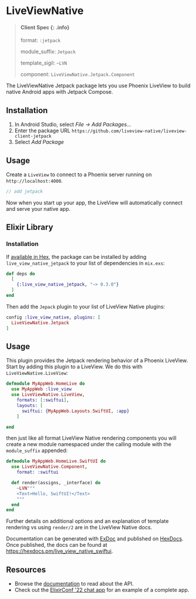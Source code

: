 # LiveViewNative

> #### Client Spec {: .info}
>
> format: `:jetpack`
>
> module_suffix: `Jetpack`
>
> template_sigil: `~LVN`
>
> component: `LiveViewNative.Jetpack.Component`

The LiveViewNative Jetpack package lets you use Phoenix LiveView to build native Android apps with Jetpack Compose.

## Installation

1. In Android Studio, select *File → Add Packages...*
2. Enter the package URL `https://github.com/liveview-native/liveview-client-jetpack`
3. Select *Add Package*

## Usage
Create a `LiveView` to connect to a Phoenix server running on `http://localhost:4000`.

```kotlin
// add jetpack
```

Now when you start up your app, the LiveView will automatically connect and serve your native app.

## Elixir Library

### Installation

If [available in Hex](https://hex.pm/docs/publish), the package can be installed
by adding `live_view_native_jetpack` to your list of dependencies in `mix.exs`:

```elixir
def deps do
  [
    {:live_view_native_jetpack, "~> 0.3.0"}
  ]
end
```

Then add the `Jepack` plugin to your list of LiveView Native plugins:

```elixir
config :live_view_native, plugins: [
  LiveViewNative.Jetpack
]
```

## Usage

This plugin provides the Jetpack rendering behavior of a Phoenix LiveView. Start by adding this plugin to a LiveView. We do this with `LiveViewNative.LiveView`:

```elixir
defmodule MyAppWeb.HomeLive do
  use MyAppWeb :live_view
  use LiveViewNative.LiveView,
    formats: [:swiftui],
    layouts: [
      swiftui: {MyAppWeb.Layouts.SwiftUI, :app}
    ]

end
```

then just like all format LiveView Native rendering components you will create a new module namespaced under the calling module with the `module_suffix` appended:

```elixir
defmodule MyAppWeb.HomeLive.SwiftUI do
  use LiveViewNative.Component,
    format: :swiftui

  def render(assigns, _interface) do
    ~LVN"""
    <Text>Hello, SwiftUI!</Text>
    """
  end
end
```

Further details on additional options and an explanation of template rendering vs using `render/2` are in the LiveView Native docs.

Documentation can be generated with [ExDoc](https://github.com/elixir-lang/ex_doc)
and published on [HexDocs](https://hexdocs.pm). Once published, the docs can
be found at <https://hexdocs.pm/live_view_native_swiftui>.

## Resources

- Browse the [documentation](https://liveview-native.github.io/liveview-client-swiftui/documentation/liveviewnative/) to read about the API.
- Check out the [ElixirConf '22 chat app](https://github.com/liveview-native/elixirconf_chat) for an example of a complete app.
